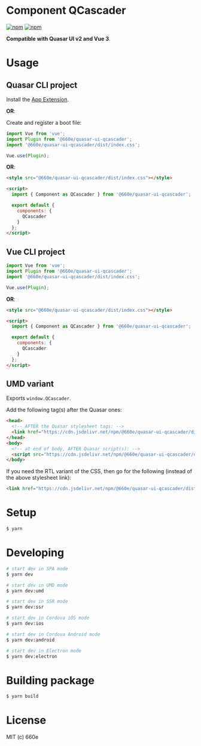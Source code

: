 # Component QCascader

[![npm](https://img.shields.io/npm/v/@660e/quasar-ui-qcascader.svg?label=@660e/quasar-ui-qcascader)](https://www.npmjs.com/package/@660e/quasar-ui-qcascader)
[![npm](https://img.shields.io/npm/dt/@660e/quasar-ui-qcascader.svg)](https://www.npmjs.com/package/@660e/quasar-ui-qcascader)

**Compatible with Quasar UI v2 and Vue 3**.

# Usage

## Quasar CLI project

Install the [App Extension](https://github.com/660e/quasar-ui-qcascader/tree/main/app-extension).

**OR**:

Create and register a boot file:

```js
import Vue from 'vue';
import Plugin from '@660e/quasar-ui-qcascader';
import '@660e/quasar-ui-qcascader/dist/index.css';

Vue.use(Plugin);
```

**OR**:

```html
<style src="@660e/quasar-ui-qcascader/dist/index.css"></style>

<script>
  import { Component as QCascader } from '@660e/quasar-ui-qcascader';

  export default {
    components: {
      QCascader
    }
  };
</script>
```

## Vue CLI project

```js
import Vue from 'vue';
import Plugin from '@660e/quasar-ui-qcascader';
import '@660e/quasar-ui-qcascader/dist/index.css';

Vue.use(Plugin);
```

**OR**:

```html
<style src="@660e/quasar-ui-qcascader/dist/index.css"></style>

<script>
  import { Component as QCascader } from '@660e/quasar-ui-qcascader';

  export default {
    components: {
      QCascader
    }
  };
</script>
```

## UMD variant

Exports `window.QCascader`.

Add the following tag(s) after the Quasar ones:

```html
<head>
  <!-- AFTER the Quasar stylesheet tags: -->
  <link href="https://cdn.jsdelivr.net/npm/@660e/quasar-ui-qcascader/dist/index.min.css" rel="stylesheet" type="text/css" />
</head>
<body>
  <!-- at end of body, AFTER Quasar script(s): -->
  <script src="https://cdn.jsdelivr.net/npm/@660e/quasar-ui-qcascader/dist/index.umd.min.js"></script>
</body>
```

If you need the RTL variant of the CSS, then go for the following (instead of the above stylesheet link):

```html
<link href="https://cdn.jsdelivr.net/npm/@660e/quasar-ui-qcascader/dist/index.rtl.min.css" rel="stylesheet" type="text/css" />
```

# Setup

```bash
$ yarn
```

# Developing

```bash
# start dev in SPA mode
$ yarn dev

# start dev in UMD mode
$ yarn dev:umd

# start dev in SSR mode
$ yarn dev:ssr

# start dev in Cordova iOS mode
$ yarn dev:ios

# start dev in Cordova Android mode
$ yarn dev:android

# start dev in Electron mode
$ yarn dev:electron
```

# Building package

```bash
$ yarn build
```

# License

MIT (c) 660e
